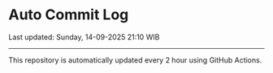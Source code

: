 # Auto Commit Log

Last updated: Sunday, 14-09-2025 21:10 WIB

---

This repository is automatically updated every 2 hour using GitHub Actions.

